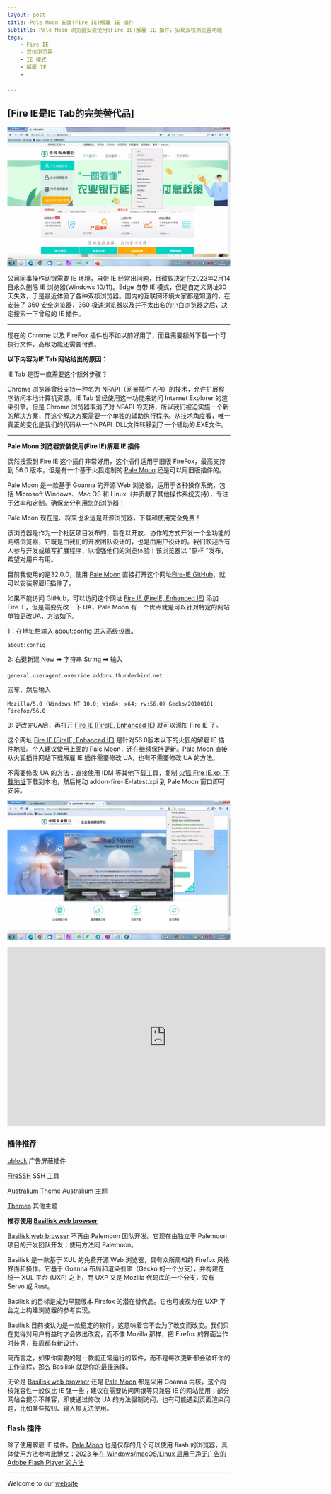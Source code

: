 ```yaml
---
layout: post
title: Pale Moon 安装(Fire IE)解雇 IE 插件
subtitle: Pale Moon 浏览器安装使用(Fire IE)解雇 IE 插件，实现双核浏览器功能
tags:
    - Fire IE
    - 双核浏览器
    - IE 模式
    - 解雇 IE
    - 

---
```

## [Fire IE是IE Tab的完美替代品]
![Pale Moon IE Menu](https://raw.githubusercontent.com/huijingfei/huijingfei.github.io/master/images/IE%20menu.webp)

公司同事操作网银需要 IE 环境，自带 IE 经常出问题，且微软决定在2023年2月14日永久删除 IE 浏览器(Windows 10/11)。Edge 自带 IE 模式，但是自定义网址30天失效，于是最近体验了各种双核浏览器。国内的互联网环境大家都是知道的，在安装了 360 安全浏览器，360 极速浏览器以及并不太出名的小白浏览器之后，决定搜索一下曾经的 IE 插件。

------------------------------------------------------

现在的 Chrome 以及 FireFox 插件也不如以前好用了，而且需要额外下载一个可执行文件，高级功能还需要付费。

**以下内容为IE Tab 网站给出的原因：**

IE Tab 是否一直需要这个额外步骤？

Chrome 浏览器曾经支持一种名为 NPAPI（网景插件 API）的技术，允许扩展程序访问本地计算机资源。IE Tab 曾经使用这一功能来访问 Internet Explorer 的渲染引擎。但是 Chrome 浏览器取消了对 NPAPI 的支持，所以我们被迫实施一个新的解决方案，而这个解决方案需要一个单独的辅助执行程序。从技术角度看，唯一真正的变化是我们的代码从一个NPAPI .DLL文件转移到了一个辅助的.EXE文件。

------------------------------------------------------

**Pale Moon 浏览器安装使用(Fire IE)解雇 IE 插件**

偶然搜索到 Fire IE 这个插件非常好用，这个插件适用于旧版 FireFox，最高支持到 56.0 版本，但是有一个基于火狐定制的 [Pale Moon](https://www.palemoon.org/) 还是可以用旧版插件的。

Pale Moon 是一款基于 Goanna 的开源 Web 浏览器，适用于各种操作系统，包括 Microsoft Windows、Mac OS 和 Linux（并贡献了其他操作系统支持），专注于效率和定制。确保充分利用您的浏览器！

Pale Moon 现在是、将来也永远是开源浏览器，下载和使用完全免费！

该浏览器是作为一个社区项目发布的，旨在以开放、协作的方式开发一个全功能的网络浏览器，它既是由我们的开发团队设计的，也是由用户设计的。我们欢迎所有人参与开发或编写扩展程序，以增强他们的浏览体验！该浏览器以 "原样 "发布，希望对用户有用。

目前我使用的是32.0.0，使用 [Pale Moon](https://www.palemoon.org/) 直接打开这个网址[Fire-IE GitHub](https://github.com/yxl/Fire-IE/releases/download/0.4.6.2/fireie-0.4.6.2-unified.xpi)，就可以安装解雇IE插件了。

如果不能访问 GitHub，可以访问这个网址 [Fire IE (FireIE, Enhanced IE)](https://addons.thunderbird.net/en-us/firefox/addon/fire-ie/?src=search) 添加 Fire IE，但是需要先改一下 UA，Pale Moon 有一个优点就是可以针对特定的网站单独更改UA，方法如下。

1：在地址栏输入 about:config 进入高级设置。

    about:config

2: 右键新建 New ➡️ 字符串 String ➡️ 输入

    general.useragent.override.addons.thunderbird.net

回车，然后输入

    Mozilla/5.0 (Windows NT 10.0; Win64; x64; rv:56.0) Gecko/20100101 Firefox/56.0

3: 更改完UA后，再打开 [Fire IE (FireIE, Enhanced IE)](https://addons.thunderbird.net/en-us/firefox/addon/fire-ie/?src=search) 就可以添加 Fire IE 了。

这个网址 [Fire IE (FireIE, Enhanced IE)](https://addons.thunderbird.net/en-us/firefox/addon/fire-ie/?src=search) 是针对56.0版本以下的火狐的解雇 IE 插件地址。个人建议使用上面的 Pale Moon，还在继续保持更新。[Pale Moon](https://www.palemoon.org/) 直接从火狐插件网站下载解雇 IE 插件需要修改 UA，也有不需要修改 UA 的方法。

不需要修改 UA 的方法：直接使用 IDM 等其他下载工具，复制 [火狐 Fire IE.xpi 下载地址](https://addons.thunderbird.net/firefox/downloads/latest/fire-ie/platform:5/addon-372869-latest.xpi?src=search)下载到本地，然后拖动 addon-fire-IE-latest.xpi 到 Pale Moon 窗口即可安装。

![Pale Moon IE Mode](https://raw.githubusercontent.com/huijingfei/huijingfei.github.io/master/images/palemoon%2032.0.webp)
<iframe width="720" height="405" frameborder="0" src="https://www.ixigua.com/iframe/7296841786030555698?autoplay=0" referrerpolicy="unsafe-url" allowfullscreen></iframe>

### 插件推荐

[ublock](https://github.com/gorhill/uBlock-for-firefox-legacy) 广告屏蔽插件

[FireSSH](https://addons.palemoon.org/addon/firessh/) SSH 工具

[Australium Theme](https://addons.palemoon.org/addon/australium/) Australium 主题

[Themes](https://addons.palemoon.org/themes/) 其他主题

**推荐使用 [Basilisk web browser](https://www.basilisk-browser.org/)**

[Basilisk web browser](https://www.basilisk-browser.org/) 不再由 Palemoon 团队开发。它现在由独立于 Palemoon 项目的开发团队开发；使用方法同 Palemoon。

Basilisk 是一款基于 XUL 的免费开源 Web 浏览器，具有众所周知的 Firefox 风格界面和操作。它基于 Goanna 布局和渲染引擎（Gecko 的一个分支），并构建在统一 XUL 平台 (UXP) 之上，而 UXP 又是 Mozilla 代码库的一个分支，没有 Servo 或 Rust。

Basilisk 的目标是成为早期版本 Firefox 的潜在替代品。它也可被视为在 UXP 平台之上构建浏览器的参考实现。

Basilisk 目前被认为是一款稳定的软件。这意味着它不会为了改变而改变。我们只在觉得对用户有益时才会做出改变，而不像 Mozilla 那样，把 Firefox 的界面当作时装秀，每周都有新设计。

简而言之，如果你需要的是一款能正常运行的软件，而不是每次更新都会破坏你的工作流程，那么 Basilisk 就是你的最佳选择。

无论是 [Basilisk web browser](https://www.basilisk-browser.org/) 还是 [Pale Moon](https://www.palemoon.org/) 都是采用 Goanna 内核，这个内核兼容性一般仅比 IE 强一些；建议在需要访问网银等只兼容 IE 的网站使用；部分网站会提示不兼容，即使通过修改 UA 的方法强制访问，也有可能遇到页面渲染问题，比如某些按钮、输入框无法使用。

### flash 插件

除了使用解雇 IE 插件，[Pale Moon](https://www.palemoon.org/) 也是仅存的几个可以使用 flash 的浏览器，具体使用方法参考此博文：[2023 年在 Windows/macOS/Linux 启用干净无广告的 Adobe Flash Player 的方法](https://tigress.cc/2023/03/05/flash-player/)

------------------------------------------------------

Welcome to our [website](https://tebangtech.com/)
